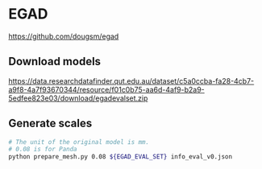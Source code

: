 # EGAD

https://github.com/dougsm/egad

## Download models

https://data.researchdatafinder.qut.edu.au/dataset/c5a0ccba-fa28-4cb7-a9f8-4a7f93670344/resource/f01c0b75-aa6d-4af9-b2a9-5edfee823e03/download/egadevalset.zip

## Generate scales

```bash
# The unit of the original model is mm.
# 0.08 is for Panda
python prepare_mesh.py 0.08 ${EGAD_EVAL_SET} info_eval_v0.json
```
